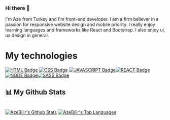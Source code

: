 ### Hi there 👋

I'm Aze from Turkey and I'm front-end developer. I am a firm believer in a passion for responsive website design and mobile priority. I really enjoy learning languages and frameworks like React and Bootstrap. I also enjoy ui, ux design in general.



# My technologies

<p align="left" style="min-width: 300px">

 [![HTML Badge](https://img.shields.io/badge/-HTML-f67c01?style=for-the-badge&labelColor=141929&logo=html5&logoColor=f67c01)](#) [![CSS Badge](https://img.shields.io/badge/-CSS-30ace0?style=for-the-badge&labelColor=141929&logo=css3&logoColor=30ace0)](#) [![JAVASCRIPT Badge](https://img.shields.io/badge/-Javascript-fbff00?style=for-the-badge&labelColor=141929&logo=javascript&logoColor=fbff00)](#)[![REACT Badge](https://img.shields.io/badge/-React-00ffd9?style=for-the-badge&labelColor=141929&logo=react&logoColor=00ffd9)](#)[![NODE Badge](https://img.shields.io/badge/-NodeJS-26bf00?style=for-the-badge&labelColor=141929&logo=node.js&logoColor=04bf1d)](#)[![SASS Badge](https://img.shields.io/badge/-SASS-26bf00?style=for-the-badge&labelColor=141929&logo=sass.js&logoColor=04bf1d)](#)
 
## 📊 My Github Stats

  <br/>
    <a href="https://github.com/AzeBilir/github-readme-stats"><img alt="AzeBilir's Github Stats" src="https://github-readme-stats.vercel.app/api?username=AzeBilir&show_icons=true&count_private=true&theme=react&hide_border=true&bg_color=0D1117" /></a>
  <a href="https://github.com/AzeBilir/github-readme-stats"><img alt="AzeBilir's Top Languages" src="https://github-readme-stats.vercel.app/api/top-langs/?username=AzeBilir&langs_count=8&count_private=true&layout=compact&theme=react&hide_border=true&bg_color=0D1117" /></a>
  <br/>
<!--
**AzeBilir/AzeBilir** is a ✨ _special_ ✨ repository because its `README.md` (this file) appears on your GitHub profile.

Here are some ideas to get you started:

- 🔭 I’m currently working on 
- 
- 👯 I’m looking to collaborate on ...
- 🤔 I’m looking for help with ...
- 💬 Ask me about ...
- 📫 How to reach me: ...
- 😄 Pronouns: ...
- ⚡ Fun fact: ...


## 🚀 Languages and Tools:
<p align="left"> 
    <a href="https://developer.mozilla.org/en-US/docs/Web/JavaScript" target="_blank"> <img src="https://img.icons8.com/color/48/000000/javascript.png"/> </a> 
    <a href="https://www.w3.org/html/" target="_blank"> <img src="https://img.icons8.com/color/48/000000/html-5.png"/> </a> 
    <a href="https://www.w3schools.com/css/" target="_blank"> <img src="https://img.icons8.com/color/48/000000/css3.png"/> </a> 
    <a href="https://getbootstrap.com" target="_blank"> <img src="https://img.icons8.com/color/48/000000/bootstrap.png"/> </a> 
    <a style="padding-right:8px;" href="https://nodejs.org" target="_blank"> <img src="https://img.icons8.com/color/48/000000/nodejs.png"/> </a> 
</p>

-->
